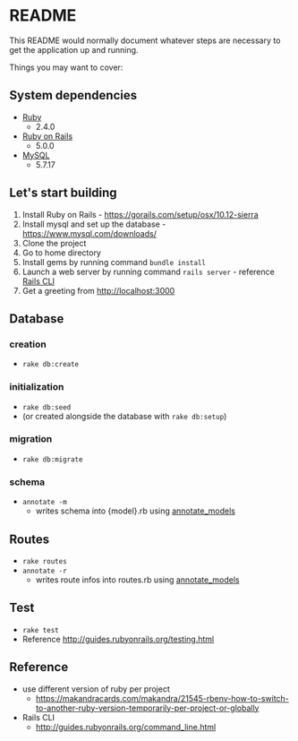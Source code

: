 # README

This README would normally document whatever steps are necessary to get the application up and running.

Things you may want to cover:

## System dependencies
  - [Ruby](https://www.ruby-lang.org/ko/)
    - 2.4.0
  - [Ruby on Rails](http://guides.rubyonrails.org/getting_started.html)
    - 5.0.0
  - [MySQL](https://www.mysql.com/)
    - 5.7.17
    
## Let's start building
  1. Install Ruby on Rails
    - https://gorails.com/setup/osx/10.12-sierra
  2. Install mysql and set up the database
    - https://www.mysql.com/downloads/
  3. Clone the project
  4. Go to home directory
  5. Install gems by running command `bundle install`
  6. Launch a web server by running command `rails server`
    - reference [Rails CLI](http://guides.rubyonrails.org/command_line.html)
  7. Get a greeting from [http://localhost:3000](http://localhost:3000)
  
  
## Database
### creation
  - `rake db:create`

### initialization
  - `rake db:seed`
  - (or created alongside the database with `rake db:setup`)
  
### migration
  - `rake db:migrate`

### schema
  - `annotate -m`
    - writes schema into {model}.rb using [annotate_models](https://github.com/ctran/annotate_models)

## Routes
  - `rake routes`
  - `annotate -r`
    - writes route infos into routes.rb using [annotate_models](https://github.com/ctran/annotate_models)

## Test 
  - `rake test`
  - Reference http://guides.rubyonrails.org/testing.html

## Reference
  - use different version of ruby per project
    - https://makandracards.com/makandra/21545-rbenv-how-to-switch-to-another-ruby-version-temporarily-per-project-or-globally
  - Rails CLI
    - http://guides.rubyonrails.org/command_line.html
